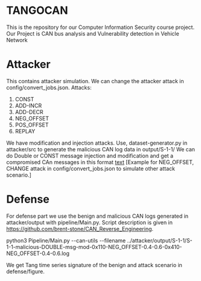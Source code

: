# TANGOCAN

This is the repository for our Computer Information Security course project. Our Project is CAN bus analysis and Vulnerability detection in Vehicle Network

# Attacker
This contains attacker simulation.
We can change the attacker attack in config/convert_jobs.json.
Attacks:
1. CONST
2. ADD-INCR
3. ADD-DECR
4. NEG_OFFSET
5. POS_OFFSET
6. REPLAY

We have modification and injection attacks.
Use, dataset-generator.py in attacker/src to generate the malicious CAN log data in output/S-1-1/
We can do Double or CONST message injection and modification and get a compromised CAn messages in  this format [text](attacker/output/S-1-1/S-1-1-malicious-DOUBLE-msg-mod-0x110-NEG_OFFSET-0.4-0.6-0x410-NEG_OFFSET-0.4-0.6.log) [Example for NEG_OFFSET, CHANGE attack in config/convert_jobs.json to simulate other attack scenario.]

# Defense
For defense part we use the benign and malicious CAN logs generated in attacker/output with pipeline/Main.py. Script description is given in https://github.com/brent-stone/CAN_Reverse_Engineering.

python3 Pipeline/Main.py --can-utils --filename  ../attacker/output/S-1-1/S-1-1-malicious-DOUBLE-msg-mod-0x110-NEG_OFFSET-0.4-0.6-0x410-NEG_OFFSET-0.4-0.6.log 

We get Tang time series signature of the benign and attack scenario in defense/figure.